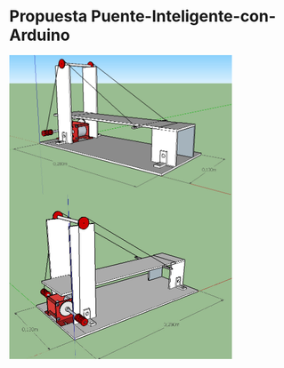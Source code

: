 # Propuesta Puente-Inteligente-con-Arduino

<img src="Dibujo_SketchUp2015/DibujoPuente.jpg" width="400" align="center">

<img src="Dibujo_SketchUp2015/DibujoPuente2.jpg" width="400" align="center">
